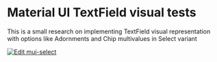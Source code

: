 # Material UI TextField visual tests
This is a small research on implementing TextField visual representation with options like Adornments and Chip multivalues in  Select variant

[![Edit mui-select](https://codesandbox.io/static/img/play-codesandbox.svg)](https://codesandbox.io/s/github/esseswann/mui-textfield/tree/master/?fontsize=14&hidenavigation=1&theme=dark)
